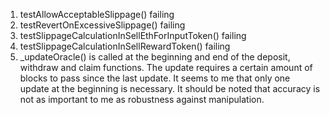 1. testAllowAcceptableSlippage() failing
2. testRevertOnExcessiveSlippage() failing
3. testSlippageCalculationInSellEthForInputToken() failing
4. testSlippageCalculationInSellRewardToken() failing
5. _updateOracle() is called at the beginning and end of the deposit, withdraw and claim functions.
The update requires a certain amount of blocks to pass since the last update. It seems to me that only one update at the beginning is necessary. It should be noted that accuracy is not as important to me as robustness against manipulation.
